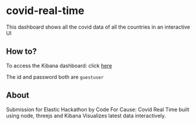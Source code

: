# covid-real-time
This dashboard shows all the covid data of all the countries in an interactive UI

## How to?
To access the Kibana dashboard: click [here](https://first.kb.asia-south1.gcp.elastic-cloud.com:9243/app/dashboards#/view/608fa7c0-bcb2-11eb-914b-6b41ea29aae1?_g=(filters:!(),refreshInterval:(pause:!t,value:0),time:(from:now-15m%2Fm,to:now))&_a=(description:'',filters:!(),fullScreenMode:!f,options:(hidePanelTitles:!f,syncColors:!t,useMargins:!t),query:(language:kuery,query:''),tags:!(),timeRestore:!f,title:'Covid%20Real%20Time',viewMode:edit))

The id and password both are `guestuser`
## About
Submission for Elastic Hackathon by Code For Cause: Covid Real Time built using node, threejs and Kibana
Visualizes latest data interactively.
